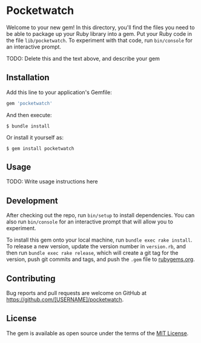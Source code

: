 # Pocketwatch

Welcome to your new gem! In this directory, you'll find the files you need to be able to package up your Ruby library into a gem. Put your Ruby code in the file `lib/pocketwatch`. To experiment with that code, run `bin/console` for an interactive prompt.

TODO: Delete this and the text above, and describe your gem

## Installation

Add this line to your application's Gemfile:

```ruby
gem 'pocketwatch'
```

And then execute:

    $ bundle install

Or install it yourself as:

    $ gem install pocketwatch

## Usage

TODO: Write usage instructions here

## Development

After checking out the repo, run `bin/setup` to install dependencies. You can also run `bin/console` for an interactive prompt that will allow you to experiment.

To install this gem onto your local machine, run `bundle exec rake install`. To release a new version, update the version number in `version.rb`, and then run `bundle exec rake release`, which will create a git tag for the version, push git commits and tags, and push the `.gem` file to [rubygems.org](https://rubygems.org).

## Contributing

Bug reports and pull requests are welcome on GitHub at https://github.com/[USERNAME]/pocketwatch.


## License

The gem is available as open source under the terms of the [MIT License](https://opensource.org/licenses/MIT).

